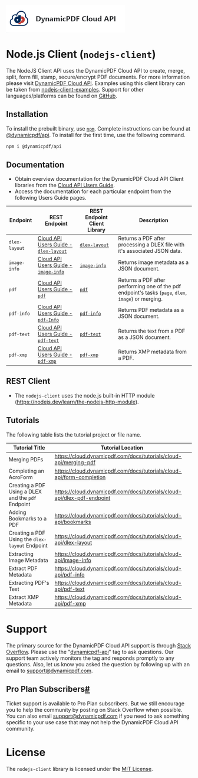 ![](./logo-banner2.png)

# Node.js Client (`nodejs-client`)

The NodeJS Client API uses the DynamicPDF Cloud API to create, merge, split, form fill, stamp, secure/encrypt PDF documents. For more information please visit [DynamicPDF Cloud API](https://cloud.dynamicpdf.com/ "DynamicPDF Cloud API Homepage"). Examples using this client library can be taken from [nodejs-client-examples](https://github.com/dynamicpdf-api/nodejs-client-examples "nodejs-client-examples at GitHub"). Support for other languages/platforms can be found on [GitHub](https://github.com/dynamicpdf-api "DynamicPDF Cloud API at GitHub").

## Installation

To install the prebuilt binary, use [`npm`](https://docs.npmjs.com/).  Complete instructions can be found at [@dynamicpdf/api](https://www.npmjs.com/package/@dynamicpdf/api).  To install for the first time, use the following command.

```bash
npm i @dynamicpdf/api
```

## Documentation

* Obtain overview documentation for the DynamicPDF Cloud API Client libraries from the [Cloud API Users Guide](https://cloud.dynamicpdf.com/docs/usersguide/cloud-api/client-libraries/cloud-api-client-libraries).
* Access the documentation for each particular endpoint from the following Users Guide pages. 

| Endpoint      | REST Endpoint                                                | REST Endpoint Client Library                                 | Description                                                  |
| ------------- | ------------------------------------------------------------ | ------------------------------------------------------------ | ------------------------------------------------------------ |
| `dlex-layout` | [Cloud API Users Guide - `dlex-layout`](https://cloud.dynamicpdf.com/docs/usersguide/cloud-api/cloud-api-dlex-layout) | [`dlex-layout`](https://cloud.dynamicpdf.com/docs/usersguide/cloud-api/client-libraries/client-api-dlex-layout) | Returns a PDF after processing a DLEX file with it's associated JSON data. |
| `image-info`  | [Cloud API Users Guide - `image-info`](https://cloud.dynamicpdf.com/docs/usersguide/cloud-api/cloud-api-image-info) | [`image-info`](https://cloud.dynamicpdf.com/docs/usersguide/cloud-api/client-libraries/client-api-image-info) | Returns image metadata as a JSON document.                   |
| `pdf`         | [Cloud API Users Guide - `pdf`](https://cloud.dynamicpdf.com/docs/usersguide/cloud-api/cloud-api-pdf) | [`pdf`](https://cloud.dynamicpdf.com/docs/usersguide/cloud-api/client-libraries/client-api-pdf) | Returns a PDF after performing one of the pdf endpoint's tasks (`page`, `dlex`, `image`) or merging. |
| `pdf-info`    | [Cloud API Users Guide - `pdf-Info`](https://cloud.dynamicpdf.com/docs/usersguide/cloud-api/cloud-api-pdf-info) | [`pdf-info`](https://cloud.dynamicpdf.com/docs/usersguide/cloud-api/client-libraries/client-api-pdf-info) | Returns PDF metadata as a JSON document.                     |
| `pdf-text`    | [Cloud API Users Guide - `pdf-text`](https://cloud.dynamicpdf.com/docs/usersguide/cloud-api/cloud-api-pdf-text) | [`pdf-text`](https://cloud.dynamicpdf.com/docs/usersguide/cloud-api/client-libraries/client-api-pdf-text) | Returns the text from a PDF as a JSON document.              |
| `pdf-xmp`     | [Cloud API Users Guide - `pdf-xmp`](https://cloud.dynamicpdf.com/docs/usersguide/cloud-api/cloud-api-pdf-xmp) | [`pdf-xmp`](https://cloud.dynamicpdf.com/docs/usersguide/cloud-api/client-libraries/client-api-pdf-xmp) | Returns XMP metadata from a PDF.                             |

## REST Client

* The `nodejs-client` uses the node.js built-in HTTP module (https://nodejs.dev/learn/the-nodejs-http-module).

## **Tutorials**

The following table lists the tutorial project or file name.  

| Tutorial Title                                     | Tutorial Location                                            |
| -------------------------------------------------- | ------------------------------------------------------------ |
| Merging PDFs                                       | https://cloud.dynamicpdf.com/docs/tutorials/cloud-api/merging-pdf |
| Completing an AcroForm                             | https://cloud.dynamicpdf.com/docs/tutorials/cloud-api/form-completion |
| Creating a PDF Using a DLEX and the `pdf` Endpoint | https://cloud.dynamicpdf.com/docs/tutorials/cloud-api/dlex-pdf-endpoint |
| Adding Bookmarks to a PDF                          | https://cloud.dynamicpdf.com/docs/tutorials/cloud-api/bookmarks |
| Creating a PDF Using the `dlex-layout` Endpoint    | https://cloud.dynamicpdf.com/docs/tutorials/cloud-api/dlex-layout |
| Extracting Image Metadata                          | https://cloud.dynamicpdf.com/docs/tutorials/cloud-api/image-info |
| Extract PDF Metadata                               | https://cloud.dynamicpdf.com/docs/tutorials/cloud-api/pdf-info |
| Extracting PDF's Text                              | https://cloud.dynamicpdf.com/docs/tutorials/cloud-api/pdf-text |
| Extract XMP Metadata                               | https://cloud.dynamicpdf.com/docs/tutorials/cloud-api/pdf-xmp |

# Support

The primary source for the DynamicPDF Cloud API support is through [Stack Overflow](https://stackoverflow.com/questions/tagged/dynamicpdf-api). Please use the "[dynamicpdf-api](https://stackoverflow.com/questions/tagged/dynamicpdf-api)" tag to ask questions. Our support team actively monitors the tag and responds promptly to any questions.  Also, let us know you asked the question by following up with an email to [support@dynamicpdf.com](mailto:support@dynamicpdf.com). 

## Pro Plan Subscribers[#](https://cloud.dynamicpdf.com/support#pro-plan-subscribers)

Ticket support is available to Pro Plan subscribers. But we still encourage you to help the community by posting on Stack Overflow when possible. You can also email [support@dynamicpdf.com](mailto:support@dynamicpdf.com) if you need to ask something specific to your use case that may not help the DynamicPDF Cloud API community.
# License

The `nodejs-client` library is licensed under the [MIT License](./LICENSE).
